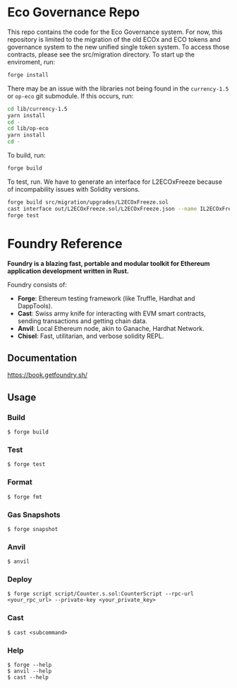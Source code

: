 # Eco Governance Repo

This repo contains the code for the Eco Governance system. For now, this repository is limited to the migration of the old ECOx and ECO tokens and governance system to the new unified single token system. To access those contracts, please see the src/migration directory. To start up the enviroment, run:

```sh
forge install
```

There may be an issue with the libraries not being found in the `currency-1.5` or `op-eco` git submodule. If this occurs, run:

```sh
cd lib/currency-1.5
yarn install
cd -
cd lib/op-eco
yarn install
cd -
```

To build, run:

```sh
forge build
```

To test, run. We have to generate an interface for L2ECOxFreeze because of incompability issues with Solidity versions.

```sh
forge build src/migration/upgrades/L2ECOxFreeze.sol 
cast interface out/L2ECOxFreeze.sol/L2ECOxFreeze.json --name IL2ECOxFreeze > src/migration/interfaces/IL2ECOxFreeze.sol
forge test
```

# Foundry Reference

**Foundry is a blazing fast, portable and modular toolkit for Ethereum application development written in Rust.**

Foundry consists of:

-   **Forge**: Ethereum testing framework (like Truffle, Hardhat and DappTools).
-   **Cast**: Swiss army knife for interacting with EVM smart contracts, sending transactions and getting chain data.
-   **Anvil**: Local Ethereum node, akin to Ganache, Hardhat Network.
-   **Chisel**: Fast, utilitarian, and verbose solidity REPL.

## Documentation

https://book.getfoundry.sh/

## Usage

### Build

```shell
$ forge build
```

### Test

```shell
$ forge test
```

### Format

```shell
$ forge fmt
```

### Gas Snapshots

```shell
$ forge snapshot
```

### Anvil

```shell
$ anvil
```

### Deploy

```shell
$ forge script script/Counter.s.sol:CounterScript --rpc-url <your_rpc_url> --private-key <your_private_key>
```

### Cast

```shell
$ cast <subcommand>
```

### Help

```shell
$ forge --help
$ anvil --help
$ cast --help
```
